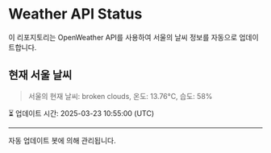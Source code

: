 
# Weather API Status

이 리포지토리는 OpenWeather API를 사용하여 서울의 날씨 정보를 자동으로 업데이트합니다.

## 현재 서울 날씨
> 서울의 현재 날씨: broken clouds, 온도: 13.76°C, 습도: 58%

⏳ 업데이트 시간: 2025-03-23 10:55:00 (UTC)

---
자동 업데이트 봇에 의해 관리됩니다.
